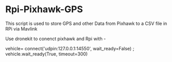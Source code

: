 # Rpi-Pixhawk-GPS
This script is used to store GPS and other Data from Pixhawk to a CSV file in RPi via Mavlink

Use dronekit to conenct pixhawk and Rpi with -

vehicle= connect('udpin:127.0.0.1:14550', wait_ready=False) ; vehicle.wait_ready(True, timeout=300)
